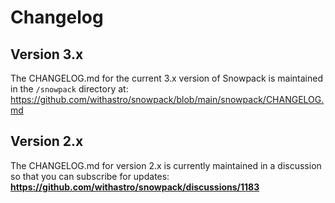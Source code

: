 # Changelog

## Version 3.x

The CHANGELOG.md for the current 3.x version of Snowpack is maintained in the `/snowpack` directory at: https://github.com/withastro/snowpack/blob/main/snowpack/CHANGELOG.md

## Version 2.x

The CHANGELOG.md for version 2.x is currently maintained in a discussion so that you can subscribe for updates:
**https://github.com/withastro/snowpack/discussions/1183**

